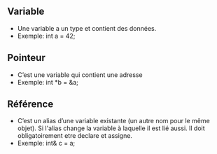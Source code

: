 ## Variable
- Une variable a un type et contient des données.
- Exemple: int a = 42;

## Pointeur
- C’est une variable qui contient une adresse
- Exemple: int *b = &a;

## Référence
- C’est un alias d’une variable existante (un autre nom pour le même objet). Si l'alias change la variable à laquelle il est lié aussi. Il doit obligatoirement etre declare et assigne.
- Exemple: int& c = a;
